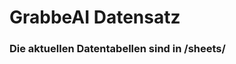 





























































































































































































































































































































































































































































# GrabbeAI Datensatz





### Die aktuellen Datentabellen sind in /sheets/


